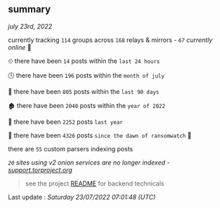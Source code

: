 
## summary
_july 23rd, 2022_

currently tracking `114` groups across `168` relays & mirrors - _`67` currently online_ 📡

⏲ there have been `14` posts within the `last 24 hours`

🕓 there have been `196` posts within the `month of july`

📅 there have been `805` posts within the `last 90 days`

🏚 there have been `2040` posts within the `year of 2022`

🚀 there have been `2252` posts `last year`

🦕 there have been `4326` posts `since the dawn of ransomwatch` 🐣

there are `55` custom parsers indexing posts

_`20` sites using v2 onion services are no longer indexed - [support.torproject.org](https://support.torproject.org/onionservices/v2-deprecation/)_

> see the project [README](https://github.com/jmousqueton/ransomwatch#readme) for backend technicals



Last update : _Saturday 23/07/2022 07:01:48 (UTC)_

